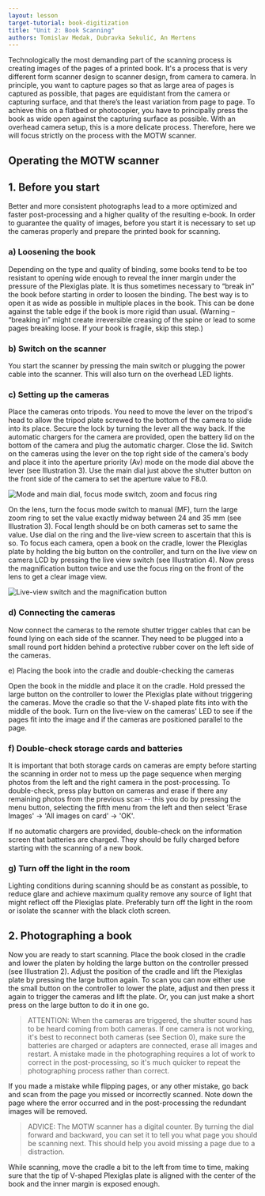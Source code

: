 ```yaml
---
layout: lesson
target-tutorial: book-digitization
title: "Unit 2: Book Scanning"
authors: Tomislav Medak, Dubravka Sekulić, An Mertens
---
```


Technologically the most demanding part of the scanning process is creating images of the pages of a printed book. It's a process that is very different form scanner design to scanner design, from camera to camera. In principle, you want to capture pages so that as large area of pages is captured as possible, that pages are equidistant from the camera or capturing surface, and that there’s the least variation from page to page. To achieve this on a flatbed or photocopier, you have to principally press the book as wide open against the capturing surface as possible. With an overhead camera setup, this is a more delicate process. Therefore, here we will focus strictly on the process with the MOTW scanner.

## Operating the MOTW scanner
## 1. Before you start

Better and more consistent photographs lead to a more optimized and faster post-processing and a higher quality of the resulting e-book. In order to guarantee the quality of images, before you start it is necessary to set up the cameras properly and prepare the printed book for scanning.

### a) Loosening the book

Depending on the type and quality of binding, some books tend to be too resistant to opening wide enough to reveal the inner margin under the pressure of the Plexiglas plate. It is thus sometimes necessary to “break in” the book before starting in order to loosen the binding. The best way is to open it as wide as possible in multiple places in the book. This can be done against the table edge if the book is more rigid than usual. (Warning – “breaking in” might create irreversible creasing of the spine or lead to some pages breaking loose. If your book is fragile, skip this step.)

### b) Switch on the scanner

You start the scanner by pressing the main switch or plugging the power cable into the scanner. This will also turn on the overhead LED lights.

### c) Setting up the cameras

Place the cameras onto tripods. You need to move the lever on the tripod's head to allow the tripod plate screwed to the bottom of the camera to slide into its place. Secure the lock by turning the lever all the way back.
If the automatic chargers for the camera are provided, open the battery lid on the bottom of the camera and plug the automatic charger. Close the lid.
Switch on the cameras using the lever on the top right side of the camera's body and place it into the aperture priority (Av) mode on the mode dial above the lever (see Illustration 3). Use the main dial just above the shutter button on the front side of the camera to set the aperture value to F8.0.

![Mode and main dial, focus mode switch, zoom and focus ring](/assets/img/book-digitization/camera_mode_and_dial.png)

On the lens, turn the focus mode switch to manual (MF), turn the large zoom ring to set the value exactly midway between 24 and 35 mm (see Illustration 3). Focal length should be on both cameras set to same the value. Use dial on the ring and the live-view screen to ascertain that this is so.
To focus each camera, open a book on the cradle, lower the Plexiglas plate by holding the big button on the controller, and turn on the live view on camera LCD by pressing the live view switch (see Illustration 4). Now press the magnification button twice and use the focus ring on the front of the lens to get a clear image view.

![Live-view switch and the magnification button](/assets/img/book-digitization/camera_live-view.png)

### d) Connecting the cameras

Now connect the cameras to the remote shutter trigger cables that can be found lying on each side of the scanner. They need to be plugged into a small round port hidden behind a protective rubber cover on the left side of the cameras.

e) Placing the book into the cradle and double-checking the cameras

Open the book in the middle and place it on the cradle. Hold pressed the large button on the controller to lower the Plexiglas plate without triggering the cameras. Move the cradle so that the V-shaped plate fits into with the middle of the book.
Turn on the live-view on the cameras' LED to see if the pages fit into the image and if the cameras are positioned parallel to the page.

### f) Double-check storage cards and batteries

It is important that both storage cards on cameras are empty before starting the scanning in order not to mess up the page sequence when merging photos from the left and the right camera in the post-processing. To double-check, press play button on cameras and erase if there any remaining photos from the previous scan -- this you do by pressing the menu button, selecting the fifth menu from the left and then select 'Erase Images' -> 'All images on card' -> 'OK'.

If no automatic chargers are provided, double-check on the information screen that batteries are charged. They should be fully charged before starting with the scanning of a new book.

### g) Turn off the light in the room

Lighting conditions during scanning should be as constant as possible, to reduce glare and achieve maximum quality remove any source of light that might reflect off the Plexiglas plate. Preferably turn off the light in the room or isolate the scanner with the black cloth screen.

## 2. Photographing a book

Now you are ready to start scanning. Place the book closed in the cradle and lower the platen by holding the large button on the controller pressed (see Illustration 2). Adjust the position of the cradle and lift the Plexiglas plate by pressing the large button again.
To scan you can now either use the small button on the controller to lower the plate, adjust and then press it again to trigger the cameras and lift the plate. Or, you can just make a short press on the large button to do it in one go.

> ATTENTION: When the cameras are triggered, the shutter sound has to be heard coming from both cameras. If one camera is not working, it's best to reconnect both cameras (see Section 0), make sure the batteries are charged or adapters are connected, erase all images and restart.
> A mistake made in the photographing requires a lot of work to correct in the post-processing, so it's much quicker to repeat the photographing process rather than correct.

If you made a mistake while flipping pages, or any other mistake, go back and scan from the page you missed or incorrectly scanned. Note down the page where the error occurred and in the post-processing the redundant images will be removed.

> ADVICE: The MOTW scanner has a digital counter. By turning the dial forward and backward, you can set it to tell you what page you should be scanning next. This should help you avoid missing a page due to a distraction.

While scanning, move the cradle a bit to the left from time to time, making sure that the tip of V-shaped Plexiglas plate is aligned with the center of the book and the inner margin is exposed enough.
